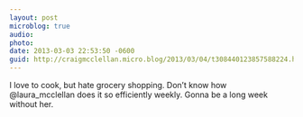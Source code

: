 ```yaml
---
layout: post
microblog: true
audio: 
photo: 
date: 2013-03-03 22:53:50 -0600
guid: http://craigmcclellan.micro.blog/2013/03/04/t308440123857588224.html
---
```

I love to cook, but hate grocery shopping. Don’t know how @laura_mcclellan does it so efficiently weekly. Gonna be a long week without her.

